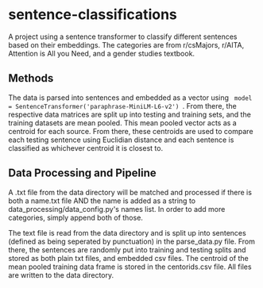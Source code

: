 # sentence-classifications
A project using a sentence transformer to classify different sentences based on their embeddings. The categories are from r/csMajors, r/AITA, Attention is All you Need, and a gender studies textbook.

## Methods
The data is parsed into sentences and embedded as a vector using <code> model = SentenceTransformer('paraphrase-MiniLM-L6-v2') </code>. From there, the respective data matrices are split up into testing and training sets, and the training datasets are mean pooled. This mean pooled vector acts as a centroid for each source. From there, these centroids are used to compare each testing sentence using Euclidian distance and each sentence is classified as whichever centroid it is closest to.
## Data Processing and Pipeline
A .txt file from the data directory will be matched and processed if there is both a name.txt file AND the name is added as a string to data_processing/data_config.py's names list. In order to add more categories, simply append both of those. 

The text file is read from the data directory and is split up into sentences (defined as being seperated by punctuation) in the parse_data.py file. From there, the sentences are randomly put into training and testing splits and stored as both plain txt files, and embedded csv files. The centroid of the mean pooled training data frame is stored in the centorids.csv file. All files are written to the data directory.
